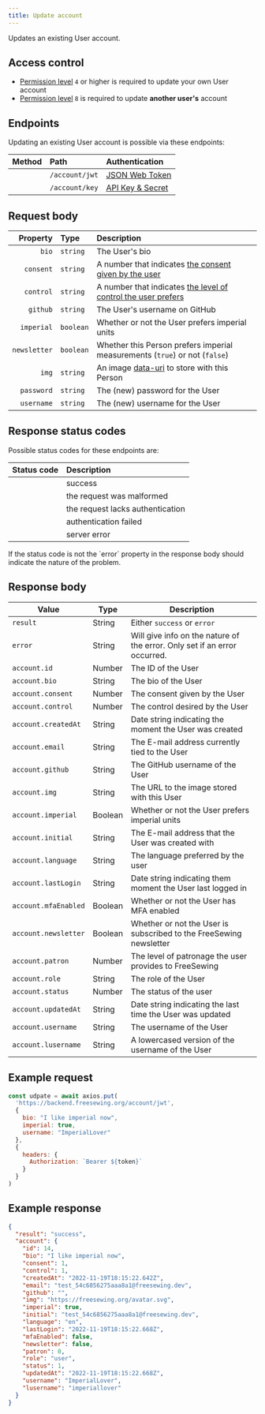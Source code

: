 ```yaml
---
title: Update account
---
```


Updates an existing User account.

## Access control

- [Permission level](/reference/backend/api/rbac) `4` or higher is required to update your own User account
- [Permission level](/reference/backend/api/rbac) `8` is required to update **another user's** account

## Endpoints

Updating an existing User account is possible via these endpoints:

| Method    | Path | Authentication |
| --------: | :--- | :------------- |
| <Method put /> | `/account/jwt` | [JSON Web Token](/reference/backend/api/authentication#jwt-authentication) |
| <Method put /> | `/account/key` | [API Key & Secret](/reference/backend/api/authentication#key-authentication) |

## Request body

| Property    | Type     | Description |
| ----------: | :------- | :---------- |
| `bio`       | `string` | The User's bio |
| `consent`   | `string` | A number that indicates [the consent given by the user](/reference/backend/api/account#the-consent-field-is-about-data-protection) |
| `control`   | `string` | A number that indicates [the level of control the user prefers](/reference/backend/api/account#the-control-field-is-about-keeping-it-simple) |
| `github`    | `string` | The User's username on GitHub |
| `imperial`  | `boolean`| Whether or not the User prefers imperial units |
| `newsletter`| `boolean`| Whether this Person prefers imperial measurements (`true`) or not (`false`) |
| `img`       | `string` | An image [data-uri][duri] to store with this Person |
| `password`  | `string` | The (new) password for the User |
| `username`  | `string` | The (new) username for the User |

## Response status codes

Possible status codes for these endpoints are:

| Status code | Description |
| ----------: | :---------- |
| <StatusCode status="200"/> | success |
| <StatusCode status="400"/> | the request was malformed |
| <StatusCode status="401"/> | the request lacks authentication |
| <StatusCode status="403"/> | authentication failed |
| <StatusCode status="500"/> | server error |

<Note>
If the status code is not <StatusCode status="200" /> the `error` property
in the response body should indicate the nature of the problem.
</Note>

## Response body

| Value               | Type     | Description |
| ------------------- | -------- | ----------- |
| `result`            | String | Either `success` or `error` |
| `error`             | String | Will give info on the nature of the error. Only set if an error occurred. |
| `account.id`        | Number | The ID of the User |
| `account.bio`       | String | The bio of the User |
| `account.consent`   | Number | The consent given by the User |
| `account.control`   | Number | The control desired by the User |
| `account.createdAt` | String | Date string indicating the moment the User was created |
| `account.email`     | String | The E-mail address currently tied to the User |
| `account.github`    | String | The GitHub username of the User |
| `account.img`       | String | The URL to the image stored with this User |
| `account.imperial`  | Boolean| Whether or not the User prefers imperial units |
| `account.initial`   | String | The E-mail address that the User was created with |
| `account.language`  | String | The language preferred by the user |
| `account.lastLogin` | String | Date string indicating them moment the User last logged in |
| `account.mfaEnabled`| Boolean| Whether or not the User has MFA enabled |
| `account.newsletter`| Boolean| Whether or not the User is subscribed to the FreeSewing newsletter |
| `account.patron`    | Number | The level of patronage the user provides to FreeSewing |
| `account.role`      | String | The role of the User |
| `account.status`    | Number | The status of the user |
| `account.updatedAt` | String | Date string indicating the last time the User was updated |
| `account.username`  | String | The username of the User |
| `account.lusername` | String | A lowercased version of the username of the User |

## Example request

```js
const udpate = await axios.put(
  'https://backend.freesewing.org/account/jwt',
  {
    bio: "I like imperial now",
    imperial: true,
    username: "ImperialLover"
  },
  {
    headers: {
      Authorization: `Bearer ${token}`
    }
  }
)
```

## Example response
```200.json
{
  "result": "success",
  "account": {
    "id": 14,
    "bio": "I like imperial now",
    "consent": 1,
    "control": 1,
    "createdAt": "2022-11-19T18:15:22.642Z",
    "email": "test_54c6856275aaa8a1@freesewing.dev",
    "github": "",
    "img": "https://freesewing.org/avatar.svg",
    "imperial": true,
    "initial": "test_54c6856275aaa8a1@freesewing.dev",
    "language": "en",
    "lastLogin": "2022-11-19T18:15:22.668Z",
    "mfaEnabled": false,
    "newsletter": false,
    "patron": 0,
    "role": "user",
    "status": 1,
    "updatedAt": "2022-11-19T18:15:22.668Z",
    "username": "ImperialLover",
    "lusername": "imperiallover"
  }
}
```

[duri]: https://en.wikipedia.org/wiki/Data_URI_scheme
